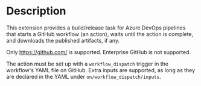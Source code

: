 # Description

This extension provides a build/release task for Azure DevOps pipelines
 that starts a GitHub workflow (an action), waits until the action is complete,
and downloads the published artifacts, if any.

Only https://github.com/ is supported. Enterprise GitHub is not supported.

The action must be set up with a `workflow_dispatch` trigger in the workflow's YAML file on GitHub. Extra inputs are supported, as long as they are declared in the YAML under `on/workflow_dispatch/inputs`.
